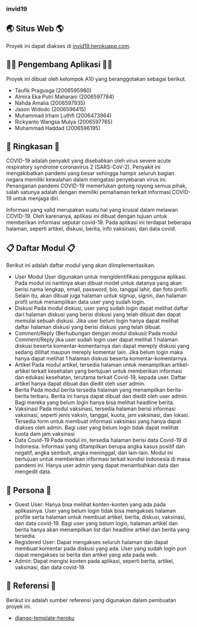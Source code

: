 ### invid19

## 🌏 Situs Web 🌎

Proyek ini dapat diakses di [invid19.herokuapp.com](https://invid19.herokuapp.com/).

## 👨‍💻 Pengembang Aplikasi 👩‍💻

Proyek ini dibuat oleh kelompok A10 yang beranggotakan sebagai berikut.

- Taufik Pragusga (2006595980)
- Almira Eka Putri Maharani (2006597784)
- Nahda Amalia (2006597935)
- Jason Widodo (2006596415)
- Muhammad Irham Luthfi (2006473964)
- Rickyanto Wangsa Mulya (2006597765)
- Muhammad Haddad (2006596195)

## 📃 Ringkasan 📃

COVID-19 adalah penyakit yang disebabkan oleh virus severe acute respiratory syndrome coronavirus 2 (SARS-CoV-2). Penyakit ini mengakibatkan pandemi yang besar sehingga hampir seluruh bagian negara memiliki kewalahan dalam mengatasi penyebaran virus ini. Penanganan pandemi COVID-19 memerlukan gotong royong semua pihak, salah satunya adalah dengan memiliki pemahaman terkait informasi COVID-19 untuk menjaga diri.

Informasi yang valid merupakan suatu hal yang krusial dalam melawan COVID-19. Oleh karenanya, aplikasi ini dibuat dengan tujuan untuk memberikan informasi seputar covid-19. Pada aplikasi ini terdapat beberapa halaman, seperti artikel, diskusi, berita, info vaksinasi, dan data covid.

## 📋 Daftar Modul 📋

Berikut ini adalah daftar modul yang akan diimplementasikan.

- User
  Modul User digunakan untuk mengidentifikasi pengguna aplikasi. Pada modul ini nantinya akan dibuat model untuk datanya yang akan berisi nama lengkap, email, password, bio, tanggal lahir, dan foto profil. Selain itu, akan dibuat juga halaman untuk signup, signin, dan halaman profil untuk menampilkan data user yang sudah login.
- Diskusi
  Pada modul diskusi, user yang sudah login dapat melihat daftar dari halaman diskusi yang berisi diskusi yang telah dibuat dan dapat memulai sebuah diskusi. Jika user belum login hanya dapat melihat daftar halaman diskusi yang berisi diskusi yang telah dibuat.
- Comment/Reply (Berhubungan dengan modul diskusi)
  Pada modul Comment/Reply jika user sudah login user dapat melihat 1 halaman diskusi beserta komentar-komentarnya dan dapat mereply diskusi yang sedang dilihat maupun mereply komentar lain. Jika belum login maka hanya dapat melihat 1 halaman diskusi beserta komentar-komentarnya.
- Artikel
  Pada modul artikel, tersedia halaman untuk menampilkan artikel-artikel terkait kesehatan yang bertujuan untuk memberikan informasi dan edukasi kesehatan, terutama terkait Covid-19, kepada user. Daftar artikel hanya dapat dibuat dan diedit oleh user admin.
- Berita
  Pada modul berita tersedia halaman yang menampilkan berita-berita terbaru. Berita ini hanya dapat dibuat dan diedit oleh user admin. Bagi mereka yang belum login hanya bisa melihat headline berita.
- Vaksinasi
  Pada modul vaksinasi, tersedia halaman berisi informasi vaksinasi, seperti jenis vaksin, tanggal, kuota, jam vaksinasi, dan lokasi. Tersedia form untuk membuat informasi vaksinasi yang hanya dapat diakses oleh admin. Bagi user yang belum login tidak dapat melihat kuota dam jam vaksinasi
- Data Covid-19
  Pada modul ini, tersedia halaman berisi data Covid-19 di Indonesia. Informasi yang ditampilkan berupa angka kasus positif dan negatif, angka sembuh, angka meninggal, dan lain-lain. Modul ini bertujuan untuk memberikan informasi terkait kondisi Indonesia di masa pandemi ini. Hanya user admin yang dapat menambahkan data dan mengedit data.

## 👥 Persona 👥

- Guest User:
  Hanya bisa melihat konten-konten yang ada pada aplikasinya. User yang belum login tidak bisa mengakses halaman profile serta halaman untuk membuat artikel, berita, diskusi, vaksinasi, dan data covid-19. Bagi user yang belum login, halaman artikel dan berita hanya akan menampilkan list dari headline artikel dan berita yang tersedia.
- Registered User:
  Dapat mengakses seluruh halaman dan dapat membuat komentar pada diskusi yang ada. User yang sudah login pun dapat mengakses isi berita dan artikel yang ada pada web.
- Admin:
  Dapat mengisi konten pada aplikasi, seperti berita, artikel, vaksinasi, dan data covid-19.

## 📑 Referensi 📑

Berikut ini adalah sumber referensi yang digunakan dalam pembuatan proyek ini.

- [django-template-heroku](https://github.com/laymonage/django-template-heroku)
